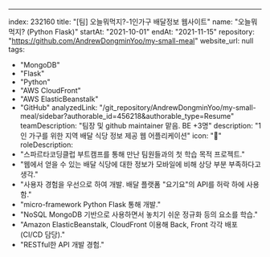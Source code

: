 ---
index:  232160
title: "[팀] 오늘뭐먹지?-1인가구 배달정보 웹사이트"
name: "오늘뭐먹지? (Python Flask)"
startAt: "2021-10-01"
endAt: "2021-11-15"
repository: "https://github.com/AndrewDongminYoo/my-small-meal"
website_url: null
tags: 
  - "MongoDB" 
  - "Flask" 
  - "Python" 
  - "AWS CloudFront" 
  - "AWS ElasticBeanstalk" 
  - "GitHub"
analyzedLink: "/git_repository/AndrewDongminYoo/my-small-meal/sidebar?authorable_id=456218&authorable_type=Resume"
teamDescription: "팀장 및 github maintainer 맡음. BE +3명"
description: "1인 가구를 위한 지역 배달 식당 정보 제공 웹 어플리케이션"
icon: "🍱"
roleDescription:
  - "스파르타코딩클럽 부트캠프를 통해 만난 팀원들과의 첫 학습 목적 프로젝트."
  - "웹에서 얻을 수 있는 배달 식당에 대한 정보가 모바일에 비해 상당 부분 부족하다고 생각."
  - "사용자 경험을 우선으로 하여 개발. 배달 플랫폼 \"요기요\"의 API를 허락 하에 사용함."
  - "micro-framework Python Flask 통해 개발."
  - "NoSQL MongoDB 기반으로 사용하면서 놓치기 쉬운 정규화 등의 요소를 학습."
  - "Amazon ElasticBeanstalk, CloudFront 이용해 Back, Front 각각 배포 (CI/CD 담당)."
  - "RESTful한 API 개발 경험."
